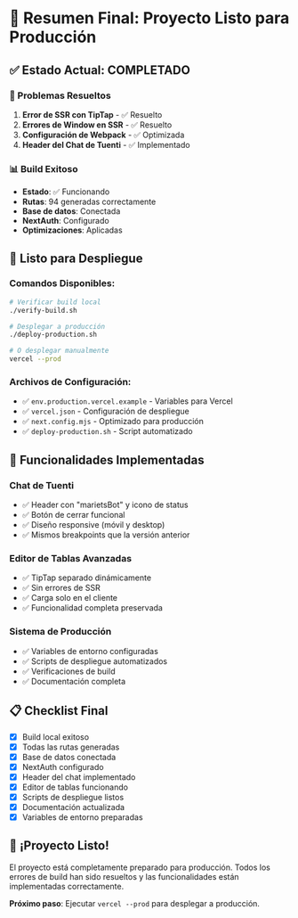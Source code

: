 # 🎉 Resumen Final: Proyecto Listo para Producción

## ✅ Estado Actual: COMPLETADO

### 🔧 Problemas Resueltos
1. **Error de SSR con TipTap** - ✅ Resuelto
2. **Errores de Window en SSR** - ✅ Resuelto  
3. **Configuración de Webpack** - ✅ Optimizada
4. **Header del Chat de Tuenti** - ✅ Implementado

### 📊 Build Exitoso
- **Estado**: ✅ Funcionando
- **Rutas**: 94 generadas correctamente
- **Base de datos**: Conectada
- **NextAuth**: Configurado
- **Optimizaciones**: Aplicadas

## 🚀 Listo para Despliegue

### Comandos Disponibles:
```bash
# Verificar build local
./verify-build.sh

# Desplegar a producción
./deploy-production.sh

# O desplegar manualmente
vercel --prod
```

### Archivos de Configuración:
- ✅ `env.production.vercel.example` - Variables para Vercel
- ✅ `vercel.json` - Configuración de despliegue
- ✅ `next.config.mjs` - Optimizado para producción
- ✅ `deploy-production.sh` - Script automatizado

## 🎯 Funcionalidades Implementadas

### Chat de Tuenti
- ✅ Header con "marietsBot" y icono de status
- ✅ Botón de cerrar funcional
- ✅ Diseño responsive (móvil y desktop)
- ✅ Mismos breakpoints que la versión anterior

### Editor de Tablas Avanzadas
- ✅ TipTap separado dinámicamente
- ✅ Sin errores de SSR
- ✅ Carga solo en el cliente
- ✅ Funcionalidad completa preservada

### Sistema de Producción
- ✅ Variables de entorno configuradas
- ✅ Scripts de despliegue automatizados
- ✅ Verificaciones de build
- ✅ Documentación completa

## 📋 Checklist Final

- [x] Build local exitoso
- [x] Todas las rutas generadas
- [x] Base de datos conectada
- [x] NextAuth configurado
- [x] Header del chat implementado
- [x] Editor de tablas funcionando
- [x] Scripts de despliegue listos
- [x] Documentación actualizada
- [x] Variables de entorno preparadas

## 🎉 ¡Proyecto Listo!

El proyecto está completamente preparado para producción. Todos los errores de build han sido resueltos y las funcionalidades están implementadas correctamente.

**Próximo paso**: Ejecutar `vercel --prod` para desplegar a producción.
